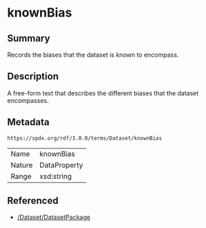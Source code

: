 <!-- Automatically generated by spec-parser v2.3.0 on 2024-07-09T12:43:38.633388+00:00 -->
<!-- SPDX-License-Identifier: Community-Spec-1.0 -->

# knownBias

## Summary

Records the biases that the dataset is known to encompass.


## Description

A free-form text that describes the different biases that the dataset encompasses.


## Metadata

`https://spdx.org/rdf/3.0.0/terms/Dataset/knownBias`


| | |
|---|---|
| Name | knownBias |
| Nature | DataProperty |
| Range | xsd:string |




## Referenced

- [/Dataset/DatasetPackage](../../Dataset/Classes/DatasetPackage.md)

